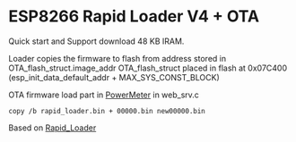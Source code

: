 ﻿# ESP8266 Rapid Loader V4 + OTA
Quick start and Support download 48 KB IRAM.

Loader copies the firmware to flash from address stored in OTA_flash_struct.image_addr
OTA_flash_struct placed in flash at 0x07C400 (esp_init_data_default_addr + MAX_SYS_CONST_BLOCK) 

OTA firmware load part in [PowerMeter](https://github.com/vad7/PowerMeter.git) in web_srv.c


```
copy /b rapid_loader.bin + 00000.bin new00000.bin    
```
Based on [Rapid_Loader](https://github.com/pvvx/Rapid_Loader.git)
